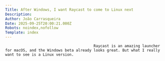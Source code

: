 ```yaml
---
Title: After Windows, I want Raycast to come to Linux next
Description: 
Author: João Carrasqueira
Date: 2025-09-25T20:00:21.000Z
Robots: noindex,nofollow
Template: index
---
```


                                            Raycast is an amazing launcher for macOS, and the Windows beta already looks great. But what I really want to see is a Linux version.
                                        